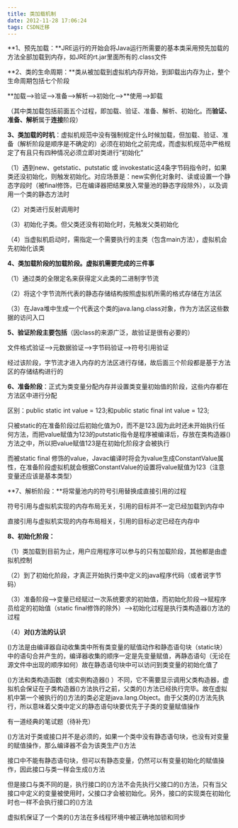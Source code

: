 ```yaml
---
title: 类加载机制
date: 2012-11-28 17:06:24
tags: CSDN迁移
---
```

   **1、预先加载：**JRE运行的开始会将Java运行所需要的基本类采用预先加载的方法全部加载到内存，如JRE的rt.jar里面所有的.class文件

 **2、类的生命周期：**类从被加载到虚拟机内存开始，到卸载出内存为止，整个生命周期包括七个阶段

 **加载——>验证——>准备——>解析——>初始化——>**使用——>卸载

 （其中类加载包括前面五个过程，即加载、验证、准备、解析、初始化。而**验证、准备、解析**属于**连接**阶段）

 **3、类加载的时机**：虚拟机规范中没有强制规定什么时候加载，但加载、验证、准备（解析阶段是顺序是不确定的）必须在初始化之前完成，而虚拟机规范中严格规定了有且只有四种情况必须立即对类进行“初始化”

 （1）遇到new、getstatic、putstatic 或 invokestatic这4条字节码指令时，如果类还没初始化，则触发初始化。对应场景是：new实例化对象时、读或设置一个静态字段时（被final修饰，已在编译器把结果放入常量池的静态字段除外），以及调用一个类的静态方法时

 （2）对类进行反射调用时

 （3）初始化子类。但父类还没有初始化时，先触发父类初始化

 （4）当虚拟机启动时，需指定一个需要执行的主类（包含main方法），虚拟机会先初始化该类

 **4、类加载阶段的加载阶段。虚拟机需要完成的三件事**

 （1）通过类的全限定名来获得定义此类的二进制字节流

 （2）将这个字节流所代表的静态存储结构按照虚拟机所需的格式存储在方法区

 （3）在Java堆中生成一个代表这个类的java.lang.class对象，作为方法区这些数据的访问入口

 **5、验证阶段主要包括**（因class的来源广泛，故验证是很有必要的）

 文件格式验证——>元数据验证——>字节码验证——>符号引用验证

 经过该阶段，字节流才进入内存的方法区进行存储，故后面三个阶段都是基于方法区的存储结构进行的

 **6、准备阶段**：正式为类变量分配内存并设置类变量初始值的阶段，这些内存都在方法区中进行分配

 区别：public static int value = 123;和public static final int value = 123;

 只被static的在准备阶段过后初始化值为0，而不是123.因为此时还未开始执行任何方法，而把value赋值为123的putstatic指令是程序被编译后，存放在类构造器<clinit>()方法之中，所以把value赋值123是在初始化阶段才会被执行

 而被static final 修饰的value，Javac编译时将会为value生成ConstantValue属性，在准备阶段虚拟机就会根据ConstantValue的设置将value赋值为123（注意变量还应该是基本类型）

 **7、解析阶段：**将常量池内的符号引用替换成直接引用的过程

 符号引用与虚拟机实现的内存布局无关，引用的目标并不一定已经加载到内存中

 直接引用与虚拟机实现的内存布局相关，引用的目标必定已经在内存中

 **8、初始化阶段：**

 （1）类加载到目前为止，用户应用程序可以参与的只有加载阶段，其他都是由虚拟机控制

 （2）到了初始化阶段，才真正开始执行类中定义的java程序代码（或者说字节码）

 （3）准备阶段——>变量已经赋过一次系统要求的初始值，而初始化阶段——>赋程序员给定的初始值（static final修饰的除外）——>初始化过程是执行类构造器<clinit>()方法的过程

 （4）**对<clinit>()方法的认识**

 <clinit>()方法是由编译器自动收集类中所有类变量的赋值动作和静态语句块（static块）中的语句合并产生的，编译器收集的顺序一定是先变量赋值，再静态语句（无论在源文件中出现的顺序如何）故在静态语句块中可以访问到类变量的初始化值了

 <clinit>()方法和类构造函数（或实例构造器<init>() ）不同，它不需要显示调用父类构造器，虚拟机会保证在子类构造器<clinit>()方法执行之前，父类的<clinit>()方法已经执行完毕。故在虚拟机中第一个被执行的<clinit>()方法的类必定是java.lang.Object。由于父类的<clinit>()方法先执行，所以意味着父类中定义的静态语句块要优先于子类的变量赋值操作

 有一道经典的笔试题（待补充）

 <clinit>()方法对于类或接口并不是必须的，如果一个类中没有静态语句块，也没有对变量的赋值操作，那么编译器不会为该类生产<clinit>()方法

 接口中不能有静态语句块，但可以有静态变量，仍然可以有变量初始化的赋值操作，因此接口与类一样会生成<clinit>()方法

 但是接口与类不同的是，执行接口的<clinit>()方法不会先执行父接口的<clinit>()方法，只有当父接口中定义的变量被使用时，父接口才会被初始化。另外，接口的实现类在初始化时也一样不会执行接口的<clinit>()方法

 虚拟机保证了一个类的<clinit>()方法在多线程环境中被正确地加锁和同步

   
   
 